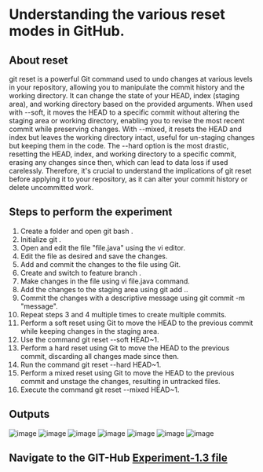 # Understanding the various reset modes in GitHub.
## About reset 
git reset is a powerful Git command used to undo changes at various levels in your repository, allowing you to manipulate the commit history and the working directory. It can change the state of your HEAD, index (staging area), and working directory based on the provided arguments. When used with --soft, it moves the HEAD to a specific commit without altering the staging area or working directory, enabling you to revise the most recent commit while preserving changes. With --mixed, it resets the HEAD and index but leaves the working directory intact, useful for un-staging changes but keeping them in the code. The --hard option is the most drastic, resetting the HEAD, index, and working directory to a specific commit, erasing any changes since then, which can lead to data loss if used carelessly. Therefore, it's crucial to understand the implications of git reset before applying it to your repository, as it can alter your commit history or delete uncommitted work.
## Steps to perform the experiment
1.	Create a folder  and open git bash .
2.	Initialize git .
3.	Open and edit the file "file.java" using the vi editor.
4.	Edit the file as desired and save the changes.
5.	Add and commit the changes to the file using Git.  
6.	Create and switch to feature branch .
7.	Make changes in the file using vi file.java command.
8.	Add the changes to the staging area using git add ..
9.	Commit the changes with a descriptive message using git commit -m "message".
10.	Repeat steps 3 and 4 multiple times to create multiple commits.
11.	Perform a soft reset using Git to move the HEAD to the previous commit while keeping changes in the staging area.
12.	Use the command git reset --soft HEAD~1.
13.	Perform a hard reset using Git to move the HEAD to the previous commit, discarding all changes made since then.
14.	Run the command git reset --hard HEAD~1. 
15.	Perform a mixed reset using Git to move the HEAD to the previous commit and unstage the changes, resulting in untracked files.
16.	Execute the command git reset --mixed HEAD~1.
 ## Outputs
 ![image](https://github.com/Sushantjha1236/Semster-4_Practicals/assets/113833084/a206b836-6936-4d6f-9f18-251b88d05c87)
![image](https://github.com/Sushantjha1236/Semster-4_Practicals/assets/113833084/1a173a2d-5c4d-4c65-bc5e-a57c44edad3a)
![image](https://github.com/Sushantjha1236/Semster-4_Practicals/assets/113833084/47955309-9b6e-4b04-967d-71a73ba46a39)
![image](https://github.com/Sushantjha1236/Semster-4_Practicals/assets/113833084/ce39e67b-1b3c-42e3-8644-0ba070df2cf2)
![image](https://github.com/Sushantjha1236/Semster-4_Practicals/assets/113833084/33a77f9f-8551-4d56-aa75-ae8036395111)
![image](https://github.com/Sushantjha1236/Semster-4_Practicals/assets/113833084/e2114456-ec48-477d-86f2-af378c6f5166)
![image](https://github.com/Sushantjha1236/Semster-4_Practicals/assets/113833084/14548632-1ff0-4aca-a2d9-51bb1374575a)

## Navigate to the GIT-Hub [Experiment-1.3 file](https://github.com/Sushantjha1236/Semster-4_Practicals/blob/main/Git%20and%20Git-Hub/Git%26Git_Hub-Exp-3/Git_Experiment1.3.pdf)
